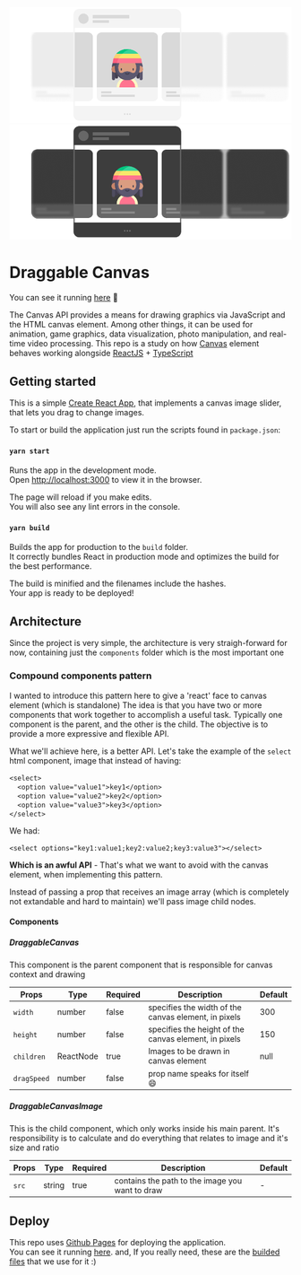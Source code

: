 ![draggable-canvas-logo-light](./docs/readme-light.png#gh-light-mode-only)
![draggable-canvas-logo-dark](./docs/readme-dark.png#gh-dark-mode-only)

# Draggable Canvas

You can see it running [here](https://alan-oliv.github.io/draggable-canvas/) 🚀

The Canvas API provides a means for drawing graphics via JavaScript and the HTML canvas element. Among other things, it can be used for animation, game graphics, data visualization, photo manipulation, and real-time video processing.
This repo is a study on how [Canvas](https://developer.mozilla.org/en-US/docs/Web/API/Canvas_API) element behaves working alongside [ReactJS](https://https://reactjs.org/) + [TypeScript](https://www.typescriptlang.org/)

## Getting started

This is a simple [Create React App](https://create-react-app.dev/), that implements a canvas image slider, that lets you drag to change images.

To start or build the application just run the scripts found in `package.json`:

#### `yarn start`

Runs the app in the development mode.\
Open [http://localhost:3000](http://localhost:3000) to view it in the browser.

The page will reload if you make edits.\
You will also see any lint errors in the console.

#### `yarn build`

Builds the app for production to the `build` folder.\
It correctly bundles React in production mode and optimizes the build for the best performance.

The build is minified and the filenames include the hashes.\
Your app is ready to be deployed!

## Architecture

Since the project is very simple, the architecture is very straigh-forward for now, containing just the `components` folder which is the most important one

### Compound components pattern

I wanted to introduce this pattern here to give a 'react' face to canvas element (which is standalone)
The idea is that you have two or more components that work together to accomplish a useful task. Typically one component is the parent, and the other is the child. The objective is to provide a more expressive and flexible API.

What we'll achieve here, is a better API.
Let's take the example of the `select` html component, image that instead of having:

```
<select>
  <option value="value1">key1</option>
  <option value="value2">key2</option>
  <option value="value3">key3</option>
</select>
```

We had:

```
<select options="key1:value1;key2:value2;key3:value3"></select>
```

**Which is an awful API** - That's what we want to avoid with the canvas element, when implementing this pattern.

Instead of passing a prop that receives an image array (which is completely not extandable and hard to maintain) we'll pass image child nodes.

#### Components

##### DraggableCanvas

This component is the parent component that is responsible for canvas context and drawing

| Props       | Type      | Required | Description                                           | Default |
| ----------- | --------- | -------- | ----------------------------------------------------- | ------- |
| `width`     | number    | false    | specifies the width of the canvas element, in pixels  | 300     |
| `height`    | number    | false    | specifies the height of the canvas element, in pixels | 150     |
| `children`  | ReactNode | true     | Images to be drawn in canvas element                  | null    |
| `dragSpeed` | number    | false    | prop name speaks for itself 😄                        |

##### DraggableCanvasImage

This is the child component, which only works inside his main parent.
It's responsibility is to calculate and do everything that relates to image and it's size and ratio

| Props | Type   | Required | Description                                     | Default |
| ----- | ------ | -------- | ----------------------------------------------- | ------- |
| `src` | string | true     | contains the path to the image you want to draw | -       |

## Deploy

This repo uses [Github Pages](https://pages.github.com/) for deploying the application.\
You can see it running [here](https://alan-oliv.github.io/draggable-canvas/). and, If you really need, these are the [builded files](https://github.com/alan-oliv/draggable-canvas/tree/gh-pages) that we use for it :)
